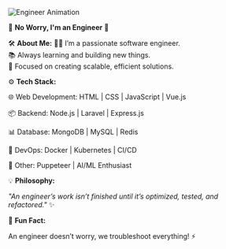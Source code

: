 
![Engineer Animation](https://media.giphy.com/media/qgQUggAC3Pfv687qPC/giphy.gif)

🌟 **No Worry, I'm an Engineer** 🌟

🛠️ **About Me:**
👨‍💻 I’m a passionate software engineer.  
📚 Always learning and building new things.  
🚀 Focused on creating scalable, efficient solutions.  

⚙️ **Tech Stack:**

🌐 Web Development: HTML | CSS | JavaScript | Vue.js

📦 Backend: Node.js | Laravel | Express.js

📊 Database: MongoDB | MySQL | Redis

🐳 DevOps: Docker | Kubernetes | CI/CD

🤖 Other: Puppeteer | AI/ML Enthusiast

💡 **Philosophy:**

_"An engineer’s work isn’t finished until it’s optimized, tested, and refactored."_ ✨

🚧 **Fun Fact:**

An engineer doesn’t worry, we troubleshoot everything! ⚡
